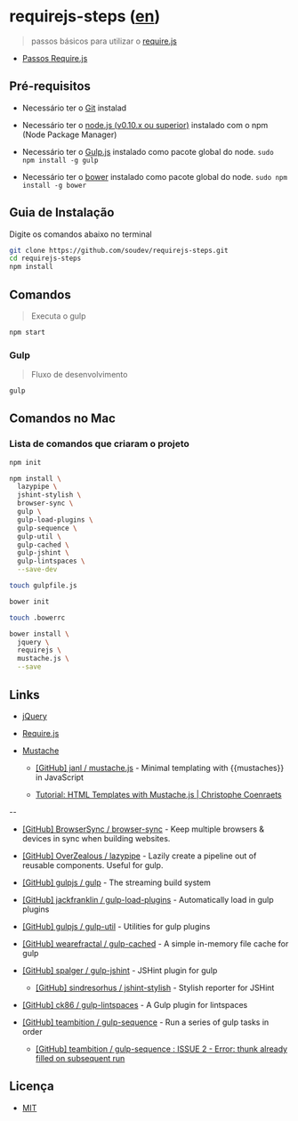 # requirejs-steps ([en](README.md))

> passos básicos para utilizar o [require.js](http://requirejs.org/)

* [Passos Require.js](src)


## Pré-requisitos

* Necessário ter o [Git](http://git-scm.com/) instalad

* Necessário ter o [node.js (v0.10.x ou superior)](http://nodejs.org/) instalado com o npm (Node Package Manager)

* Necessário ter o [Gulp.js](http://gulpjs.com/) instalado como pacote global do node. `sudo npm install -g gulp`

* Necessário ter o [bower](http://bower.io/) instalado como pacote global do node. `sudo npm install -g bower`


## Guia de Instalação

Digite os comandos abaixo no terminal

```bash
git clone https://github.com/soudev/requirejs-steps.git
cd requirejs-steps
npm install
```


## Comandos

> Executa o gulp

```bash
npm start
```

### Gulp

> Fluxo de desenvolvimento

```bash
gulp
```


## Comandos no Mac

### Lista de comandos que criaram o projeto

```bash
npm init

npm install \
  lazypipe \
  jshint-stylish \
  browser-sync \
  gulp \
  gulp-load-plugins \
  gulp-sequence \
  gulp-util \
  gulp-cached \
  gulp-jshint \
  gulp-lintspaces \
  --save-dev

touch gulpfile.js

bower init

touch .bowerrc

bower install \
  jquery \
  requirejs \
  mustache.js \
  --save
```


## Links

* [jQuery](https://jquery.com/)

* [Require.js](http://requirejs.org/)

* [Mustache](https://mustache.github.io/)

  * [[GitHub] janl / mustache.js](https://github.com/janl/mustache.js) - Minimal templating with {{mustaches}} in JavaScript

  * [Tutorial: HTML Templates with Mustache.js | Christophe Coenraets](http://coenraets.org/blog/2011/12/tutorial-html-templates-with-mustache-js/)

--

* [[GitHub] BrowserSync / browser-sync](https://github.com/browsersync/browser-sync) - Keep multiple browsers & devices in sync when building websites.

* [[GitHub] OverZealous / lazypipe](https://github.com/OverZealous/lazypipe) - Lazily create a pipeline out of reusable components. Useful for gulp.

* [[GitHub] gulpjs / gulp](https://github.com/gulpjs/gulp) - The streaming build system

* [[GitHub] jackfranklin / gulp-load-plugins](https://github.com/jackfranklin/gulp-load-plugins) - Automatically load in gulp plugins

* [[GitHub] gulpjs / gulp-util](https://github.com/gulpjs/gulp-util) - Utilities for gulp plugins

* [[GitHub] wearefractal / gulp-cached](https://github.com/wearefractal/gulp-cached) - A simple in-memory file cache for gulp

* [[GitHub] spalger / gulp-jshint](https://github.com/spalger/gulp-jshint) - JSHint plugin for gulp

  * [[GitHub] sindresorhus / jshint-stylish](https://github.com/sindresorhus/jshint-stylish) - Stylish reporter for JSHint

* [[GitHub] ck86 / gulp-lintspaces](https://github.com/ck86/gulp-lintspaces) - A Gulp plugin for lintspaces

* [[GitHub] teambition / gulp-sequence](https://github.com/teambition/gulp-sequence) - Run a series of gulp tasks in order

  * [[GitHub] teambition / gulp-sequence : ISSUE 2 - Error: thunk already filled on subsequent run](https://github.com/teambition/gulp-sequence/issues/2)


## Licença

- [MIT](LICENSE)
